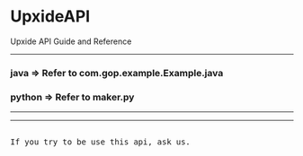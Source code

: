 # UpxideAPI
Upxide API Guide and Reference

***
### java => Refer to com.gop.example.Example.java

### python => Refer to maker.py

***
***
<pre> 
If you try to be use this api, ask us. 